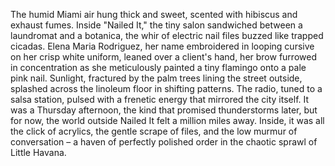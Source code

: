 The humid Miami air hung thick and sweet, scented with hibiscus and exhaust fumes.  Inside "Nailed It," the tiny salon sandwiched between a laundromat and a botanica, the whir of electric nail files buzzed like trapped cicadas.  Elena Maria Rodriguez, her name embroidered in looping cursive on her crisp white uniform, leaned over a client's hand, her brow furrowed in concentration as she meticulously painted a tiny flamingo onto a pale pink nail.  Sunlight, fractured by the palm trees lining the street outside, splashed across the linoleum floor in shifting patterns.  The radio, tuned to a salsa station, pulsed with a frenetic energy that mirrored the city itself.  It was a Thursday afternoon, the kind that promised thunderstorms later, but for now, the world outside Nailed It felt a million miles away.  Inside, it was all the click of acrylics, the gentle scrape of files, and the low murmur of conversation – a haven of perfectly polished order in the chaotic sprawl of Little Havana.
